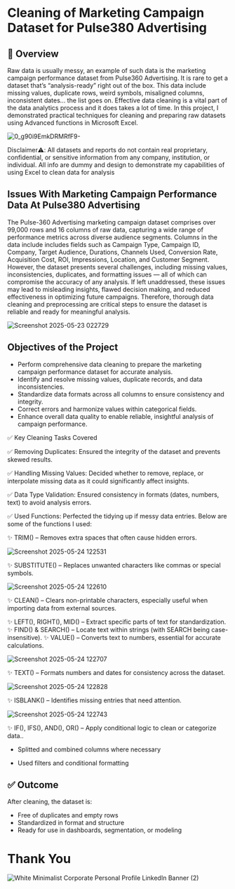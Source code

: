# Cleaning of Marketing Campaign Dataset for Pulse380 Advertising


## 📌 Overview

Raw data is usually messy, an example of such data is the marketing campaign performance dataset from Pulse360 Advertising. It is rare to get a
dataset that’s “analysis-ready” right out of the box. This data include missing values, duplicate rows, weird symbols, misaligned columns,
inconsistent dates... the list goes on. 
Effective data cleaning is a vital part of the data analytics process and it does takes a lot of time. In this project, I demonstrated practical
techniques for cleaning and preparing raw datasets using Advanced functions in Microsoft Excel.

![0_g90i9EmkDRMRfF9-](https://github.com/user-attachments/assets/8ee46e76-706c-4e55-bfe9-7c0b8e589294)

Disclaimer⚠️: All datasets and reports do not contain real proprietary, confidential, or sensitive information from any company, institution, or
individual. All info are dummy and design to demonstrate my capabilities of using Excel to clean data for analysis

## Issues With Marketing Campaign Performance Data At Pulse380 Advertising
The Pulse-360 Advertising marketing campaign dataset comprises over 99,000 rows and 16 columns of raw data, capturing a wide range of performance
metrics across diverse audience segments. Columns in the data include includes fields such as Campaign Type, Campaign ID, Company, Target Audience,
Durations, Channels Used, Conversion Rate, Acquisition Cost, ROI, Impressions, Location, and Customer Segment.  However, the dataset presents several
challenges, including missing values, inconsistencies, duplicates, and formatting issues — all of which can compromise the accuracy of any analysis.
If left unaddressed, these issues may lead to misleading insights, flawed decision making, and reduced effectiveness in optimizing future campaigns.
Therefore, thorough data cleaning and preprocessing are critical steps to ensure the dataset is reliable and ready for meaningful analysis.

![Screenshot 2025-05-23 022729](https://github.com/user-attachments/assets/0771c710-d897-4df8-ba55-df6b06127f21)


## Objectives of the Project

* Perform comprehensive data cleaning to prepare the marketing campaign performance dataset for accurate analysis.
* Identify and resolve missing values, duplicate records, and data inconsistencies.
* Standardize data formats across all columns to ensure consistency and integrity.
* Correct errors and harmonize values within categorical fields.
* Enhance overall data quality to enable reliable, insightful analysis of campaign performance.

✅ Key Cleaning Tasks Covered

✅ Removing Duplicates: 
  Ensured the integrity of the dataset and prevents skewed results.

✅ Handling Missing Values: 
  Decided whether to remove, replace, or interpolate missing data as it could significantly affect insights.

✅ Data Type Validation: 
  Ensured  consistency in formats (dates, numbers, text) to avoid analysis errors.

✅ Used Functions: 
  Perfected the tidying up if messy data entries. Below are some of the functions I used: 

  ✨ TRIM() – Removes extra spaces that often cause hidden errors.

![Screenshot 2025-05-24 122531](https://github.com/user-attachments/assets/5d9caa55-7508-4d34-a4ef-0c687e4a48bc)


  ✨ SUBSTITUTE() – Replaces unwanted characters like commas or special symbols.
 
 ![Screenshot 2025-05-24 122610](https://github.com/user-attachments/assets/ce01a887-bb55-4e82-9caf-c2e3a66aaf4d)

  ✨ CLEAN() – Clears non-printable characters, especially useful when importing data from external sources.
 
 ✨ LEFT(), RIGHT(), MID() – Extract specific parts of text for standardization.
 ✨ FIND() & SEARCH() – Locate text within strings (with SEARCH being case-insensitive).
 ✨ VALUE() – Converts text to numbers, essential for accurate calculations.
 
 ![Screenshot 2025-05-24 122707](https://github.com/user-attachments/assets/86ec6c3a-5ea1-4e2e-8a37-789c68177bd6)

 
 ✨ TEXT() – Formats numbers and dates for consistency across the dataset.
 
 ![Screenshot 2025-05-24 122828](https://github.com/user-attachments/assets/ecf77c83-1e40-4b41-8faf-9a77d549c798)

 ✨ ISBLANK() – Identifies missing entries that need attention.
 
 ![Screenshot 2025-05-24 122743](https://github.com/user-attachments/assets/c7f337af-5e86-4201-9987-7d19db2c5cec)

 ✨ IF(), IFS(), AND(), OR() – Apply conditional logic to clean or categorize data.. 

- Splitted and combined columns where necessary 

- Used filters and conditional formatting


## ✅ Outcome

After cleaning, the dataset is:
- Free of duplicates and empty rows
- Standardized in format and structure
- Ready for use in dashboards, segmentation, or modeling


# Thank You

![White Minimalist Corporate Personal Profile LinkedIn Banner (2)](https://github.com/user-attachments/assets/8e654427-512d-4857-b6fd-c1c729680980)









